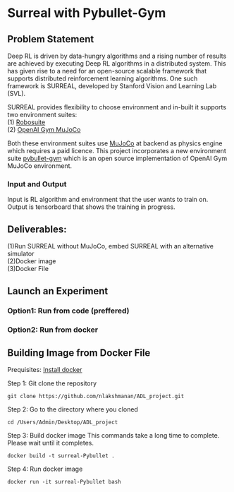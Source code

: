 # Surreal with Pybullet-Gym

## Problem Statement

Deep RL is driven by data-hungry algorithms and a rising number of results are achieved by executing Deep RL algorithms in a distributed system. This has given rise to a need for an open-source scalable framework that supports distributed reinforcement learning algorithms. One such framework is SURREAL, developed by Stanford Vision and Learning Lab (SVL).

SURREAL provides flexibility to choose environment and in-built it supports two environment suites:<br />
(1) [Robosuite](https://github.com/StanfordVL/robosuite) <br />
(2) [OpenAI Gym MuJoCo](https://gym.openai.com/envs/#mujoco)

Both these environment suites use [MuJoCo](http://www.mujoco.org/) at backend as physics engine which requires a paid licence. This project incorporates a new environment suite [pybullet-gym](https://github.com/benelot/pybullet-gym) which is an open source implementation of OpenAI Gym MuJoCo environment. 

### Input and Output
Input is RL algorithm and environment that the user wants to train on.
Output is tensorboard that shows the training in progress.

## Deliverables:
(1)Run SURREAL without MuJoCo, embed SURREAL with an alternative simulator <br />
(2)Docker image <br />
(3)Docker File

## Launch an Experiment

### Option1: Run from code (preffered)

### Option2: Run from docker

## Building Image from Docker File
Prequisites: [Install docker](https://docs.docker.com/install/) 

Step 1: Git clone the repository
```
git clone https://github.com/nlakshmanan/ADL_project.git
```


Step 2:  Go to the directory where you cloned
```
cd /Users/Admin/Desktop/ADL_project
```

Step 3: Build docker image
This commands take a long time to complete. Please wait until it completes.
```
docker build -t surreal-Pybullet .
```

Step 4: Run docker image 
```
docker run -it surreal-Pybullet bash
```
